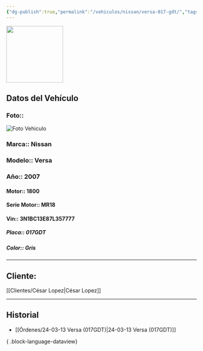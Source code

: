 ```yaml
---
{"dg-publish":true,"permalink":"/vehiculos/nissan/versa-017-gdt/","tags":["Nissan"]}
---
```


<img src="https://lh3.googleusercontent.com/d/137fl3TIZ0-PU8b-Pt0bsjclwHub_u78G" width="150">

## Datos del Vehículo 
### Foto:: 
<img src="https://lh3.googleusercontent.com/d/" Alt="Foto Vehiculo">

### Marca:: Nissan
### Modelo:: Versa 
### Año:: 2007
#### Motor:: 1800
#### Serie Motor:: MR18
#### Vin:: 3N1BC13E87L357777
##### Placa:: 017GDT
##### Color:: Gris
---

## Cliente:

[[Clientes/César Lopez\|César Lopez]]

---

## Historial

- [[Órdenes/24-03-13 Versa (017GDT)\|24-03-13 Versa (017GDT)]]

{ .block-language-dataview} 
